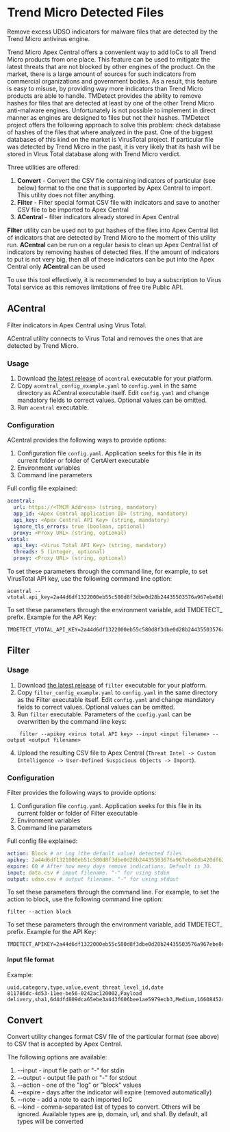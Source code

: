 # Trend Micro Detected Files

Remove excess UDSO indicators for malware files that are detected by the Trend Micro antivirus engine.

Trend Micro Apex Central offers a convenient way to add IoCs to all Trend Micro products from one place. This feature can be used to mitigate the latest threats that are not blocked by other engines of the product. On the market, there is a large amount of sources for such indicators from commercial organizations and government bodies. As a result, this feature is easy to misuse, by providing way more indicators than Trend Micro products are able to handle. TMDetect provides the ability to remove hashes for files that are detected at least by one of the other Trend Micro anti-malware engines. Unfortunately is not possible to implement in direct manner as engines are designed to files but not their hashes. TMDetect project offers the following approach to solve this problem: check database of hashes of the files that where analyzed in the past. One of the biggest databases of this kind on the market is VirusTotal project. If particular file was detected by Trend Micro in the past, it is very likely that its hash will be stored in Virus Total database along with Trend Micro verdict.

Three utilities are offered:
1. **Convert** - Convert the CSV file containing indicators of particular (see below) format to the one that is supported by Apex Central to import. This utility does not filter anything.
2. **Filter** - Filter special format CSV file with indicators and save to another CSV file to be imported to Apex Central
3. **ACentral** - filter indicators already stored in Apex Central

**Filter** utility can be used not to put hashes of the files into Apex Central list of indicators that are detected by Trend Micro to the moment of this utility run. **ACentral** can be run on a regular basis to clean up Apex Central list of indicators by removing hashes of detected files. If the amount of indicators to put is not very big, then all of these indicators can be put into the Apex Central only **ACentral** can be used

To use this tool effectively, it is recommended to buy a subscription to Virus Total service as this removes limitations of free tire Public API.

## ACentral
Filter indicators in Apex Central using Virus Total. 

ACentral utility connects to Virus Total and removes the ones that are detected by Trend Micro.

### Usage 
1. Download [the latest release](https://github.com/mpkondrashin/tmdetect/releases/latest) of ```acentral``` executable for your platform.
2. Copy ```acentral_config_example.yaml``` to ```config.yaml``` in the same directory as ACentral executable itself. Edit ```config.yaml``` and change mandatory fields to correct values. Optional values can be omitted.
3. Run ```acentral``` executable.

### Configuration
ACentral provides the following ways to provide options:
1. Configuration file ```config.yaml```. Application seeks for this file in its current folder or folder of CertAlert executable
2. Environment variables
3. Command line parameters

Full config file explained:
```yaml
acentral:
  url: https://<TMCM Address> (string, mandatory)
  app_id: <Apex Central application ID> (string, mandatory)
  api_key: <Apex Central API Key> (string, mandatory)
  ignore_tls_errors: true (boolean, םptional)
  proxy: <Proxy URL> (string, optional)
vtotal:
  api_key: <Virus Total API Key> (string, mandatory)
  threads: 5 (integer, optional)
  proxy: <Proxy URL> (string, optional)
```

To set these parameters through the command line, for example, to set VirusTotal API key, use the following command line option:
```commandline 
acentral --vtotal.api_key=2a44d6df1322000eb55c580d8f3dbe0d28b24435503576a967ebe8db420df628
```

To set these parameters through the environment variable, add TMDETECT_ prefix. Example for the API Key:
```commandline
TMDETECT_VTOTAL_API_KEY=2a44d6df1322000eb55c580d8f3dbe0d28b24435503576a967ebe8db420df628
```

## Filter

### Usage
1. Download [the latest release](https://github.com/mpkondrashin/tmdetect/releases/latest) of ```filter``` executable for your platform.
2. Copy ```filter_config_example.yaml``` to ```config.yaml``` in the same directory as the Filter executable itself. Edit ```config.yaml``` and change mandatory fields to correct values. Optional values can be omitted.
3. Run ```filter``` executable. Parameters of the ```config.yaml``` can be overwritten by the command line keys:
```
    filter --apikey <virus total API key> --input <input filename> --output <output filename>
```
4. Upload the resulting CSV file to Apex Central (```Threat Intel -> Custom Intelligence -> User-Defined Suspicious Objects -> Import```).

### Configuration
Filter provides the following ways to provide options:
1. Configuration file ```config.yaml```. Application seeks for this file in its current folder or folder of Filter executable
2. Environment variables
3. Command line parameters

Full config file explained:
```yaml
action: Block # or Log (the default value) detected files
apikey: 2a44d6df1321000eb51c580d8f3dbe0d28b24435503676a967ebe8db420df628 #  VirusTotal API key
expire: 60 # After how meny days remove indications. Default is 30.
input: data.csv # imput filename. "-" for using stdin
output: udso.csv # output filename. "-" for using stdout
```

To set these parameters through the command line. For example, to set the action to block, use the following command line option:
```commandline 
filter --action block
```

To set these parameters through the environment variable, add TMDETECT_ prefix. Example for the API Key:
```commandline
TMDETECT_APIKEY=2a44d6df1322000eb55c580d8f3dbe0d28b24435503576a967ebe8db420df628
```

#### Input file format
Example:
```csv
uuid,category,type,value,event_threat_level_id,date
811786dc-4d53-11ee-be56-0242ac120002,Payload delivery,sha1,6d4dfd809dca65ebe3a443f606bee1ae5979ecb3,Medium,1660845244
```

## Convert
Convert utility changes format CSV file of the particular format (see above) to CSV that is accepted by Apex Central.

The following options are available:
1. --input - input file path or "-" for stdin
2. --output - output file path or "-" for stdout
3. --action - one of the "log" or "block" values
4. --expire - days after the indicator will expire (removed automatically)
5. --note - add a note to each imported IoC
6. --kind - comma-separated list of types to convert. Others will be ignored. Available types are ip, domain, url, and sha1. By default, all types will be converted